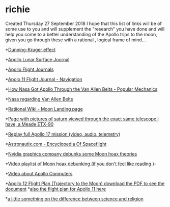 # richie
Created Thursday 27 September 2018
I hope that this list of links will be of some use to you  and will supplement the "research" you have done and will help you come to a better understanding of  the Apollo trips to the moon, given you go through these with a rational , logical frame of mind...

*[Dunning-Kruger effect](https://duckduckgo.com/?q=Dunning-Kruger+effect&t=ffab&ia=web)

*[Apollo Lunar Surface Journal](https://www.hq.nasa.gov/alsj/)

*[Apollo Flight Journals](https://history.nasa.gov/afj/ap11fj/index.html)

*[Apolo 11 Flight Journal - Navigation](https://history.nasa.gov/afj/ap11fj/04nav-housekeep.html)

*[How Nasa Got Apollo  Through the Van Allen Belts - Popular Mechanics](https://www.popularmechanics.com/space/moon-mars/a24678/nasa-van-allen-belts-explainer/)

*[Nasa regarding Van Allen Belts](https://spacemath.gsfc.nasa.gov/earth/3Page7.pdf)

*[Ratiional Wiki - Moon Landing page](https://rationalwiki.org/wiki/Moon_landing_hoax#External_links)

*[Page with pictures of  saturn  viewed through the exact same telescope i have, a Meade ETX-90](http://www.astronomyhints.com/etx.html)

*[Replay full Apollo 17 mission (video, audio, telemetry)](http://apollo17.org/)

*[Astronautix.com - Encyclopedia Of Spaceflight](http://www.astronautix.com/)

*[Nvidia graphics company  debunks some  Moon hoax theories](https://www.youtube.com/watch?v=syVP6zDZN7I)

*[Video playlist of Moon  hoax debunking (if you don't feel like reading )](https://www.youtube.com/watch?v=Z4mWUXKq4dA&list=PLdINUnNfanbVkwmtbO4on2hyb6aTAtOY)-

*[Video about Apollo Computers](https://www.youtube.com/watch?v=ULGi3UkgW30)

*[Apollo 12 Flight Plan (Trajectory to the Moon) download the PDF to see the document](https://www.hq.nasa.gov/alsj/a12/a12-fltplan.html)
*[also the flight plan for Apollo 11 here](https://www.hq.nasa.gov/alsj/a11/a11fltpln_final_reformat.pdf)

*[a little something on the difference between science and religion](https://www.physicsforums.com/threads/difference-between-science-and-religion.2248/)
